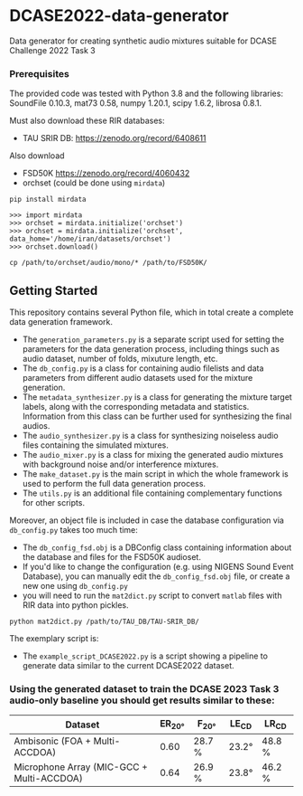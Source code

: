 # DCASE2022-data-generator
Data generator for creating synthetic audio mixtures suitable for DCASE Challenge 2022 Task 3

### Prerequisites

The provided code was tested with Python 3.8 and the following libraries:
SoundFile 0.10.3, mat73 0.58, numpy 1.20.1, scipy 1.6.2, librosa 0.8.1. 

Must also download these RIR databases:
* TAU SRIR DB: https://zenodo.org/record/6408611

Also download
* FSD50K https://zenodo.org/record/4060432
* orchset (could be done using `mirdata`)

```
pip install mirdata
```

```
>>> import mirdata
>>> orchset = mirdata.initialize('orchset')
>>> orchset = mirdata.initialize('orchset', data_home='/home/iran/datasets/orchset')
>>> orchset.download()
```

```
cp /path/to/orchset/audio/mono/* /path/to/FSD50K/
```

## Getting Started

This repository contains several Python file, which in total create a complete data generation framework.
* The `generation_parameters.py` is a separate script used for setting the parameters for the data generation process, including things such as audio dataset, number of folds, mixuture length, etc.
* The `db_config.py` is a class for containing audio filelists and data parameters from different audio datasets used for the mixture generation.
* The `metadata_synthesizer.py` is a class for generating the mixture target labels, along with the corresponding metadata and statistics. Information from this class can be further used for synthesizing the final audios.
* The `audio_synthesizer.py` is a class for synthesizing noiseless audio files containing the simulated mixtures.
* The `audio_mixer.py` is a class for mixing the generated audio mixtures with background noise and/or interference mixtures.
* The `make_dataset.py` is the main script in which the whole framework is used to perform the full data generation process.
* The `utils.py` is an additional file containing complementary functions for other scripts.

Moreover, an object file is included in case the database configuration via `db_config.py` takes too much time:
* The `db_config_fsd.obj` is a DBConfig class containing information about the database and files for the FSD50K audioset.
* If you'd like to change the configuration (e.g. using NIGENS Sound Event Database), you can manually edit the `db_config_fsd.obj` file, or create a new one using `db_config.py`
* you will need to run the `mat2dict.py` script to convert `matlab` files with RIR data into python pickles. 

```
python mat2dict.py /path/to/TAU_DB/TAU-SRIR_DB/
``` 


The exemplary script is:
* The `example_script_DCASE2022.py` is a script showing a pipeline to generate data similar to the current DCASE2022 dataset.

### Using the generated dataset to train the DCASE 2023 Task 3 audio-only baseline you should get results similar to these:


| Dataset | ER<sub>20°</sub> | F<sub>20°</sub> | LE<sub>CD</sub> | LR<sub>CD</sub> |
| ----| --- | --- | --- | --- |
| Ambisonic (FOA + Multi-ACCDOA) | 0.60 | 28.7 % | 23.2&deg; | 48.8 % |
| Microphone Array (MIC-GCC + Multi-ACCDOA) | 0.64 | 26.9 % | 23.8&deg; | 46.2 % |
